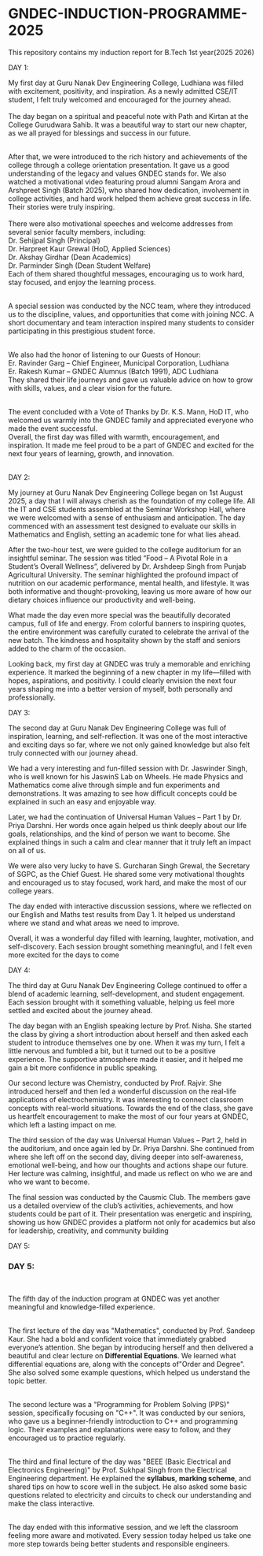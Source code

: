 # GNDEC-INDUCTION-PROGRAMME-2025
This repository contains my induction report for B.Tech 1st year(2025 2026)

DAY 1:
<br>

My first day at Guru Nanak Dev Engineering College, Ludhiana was filled with excitement, positivity, and inspiration. As a newly admitted CSE/IT student, I felt truly welcomed and encouraged for the journey ahead.  
<br>
The day began on a spiritual and peaceful note with Path and Kirtan at the College Gurudwara Sahib. It was a beautiful way to start our new chapter, as we all prayed for blessings and success in our future.  
<br>

After that, we were introduced to the rich history and achievements of the college through a college orientation presentation. It gave us a good understanding of the legacy and values GNDEC stands for. We also watched a motivational video featuring proud alumni Sangam Arora and Arshpreet Singh (Batch 2025), who shared how dedication, involvement in college activities, and hard work helped them achieve great success in life. Their stories were truly inspiring.  
<br>
There were also motivational speeches and welcome addresses from several senior faculty members, including:  
Dr. Sehijpal Singh (Principal)  
Dr. Harpreet Kaur Grewal (HoD, Applied Sciences)  
Dr. Akshay Girdhar (Dean Academics)  
Dr. Parminder Singh (Dean Student Welfare)  
Each of them shared thoughtful messages, encouraging us to work hard, stay focused, and enjoy the learning process.  
<br>

A special session was conducted by the NCC team, where they introduced us to the discipline, values, and opportunities that come with joining NCC. A short documentary and team interaction inspired many students to consider participating in this prestigious student force.  
<br>

We also had the honor of listening to our Guests of Honour:  
Er. Ravinder Garg – Chief Engineer, Municipal Corporation, Ludhiana  
Er. Rakesh Kumar – GNDEC Alumnus (Batch 1991), ADC Ludhiana  
They shared their life journeys and gave us valuable advice on how to grow with skills, values, and a clear vision for the future.  
<br>

The event concluded with a Vote of Thanks by Dr. K.S. Mann, HoD IT, who welcomed us warmly into the GNDEC family and appreciated everyone who made the event successful. 
<br>
Overall, the first day was filled with warmth, encouragement, and inspiration. It made me feel proud to be a part of GNDEC and excited for the next four years of learning, growth, and innovation.  
<br>

DAY 2:

My journey at Guru Nanak Dev Engineering College began on 1st August 2025, a day that I will always cherish as the foundation of my college life. All the IT and CSE students assembled at the Seminar Workshop Hall, where we were welcomed with a sense of enthusiasm and anticipation. The day commenced with an assessment test designed to evaluate our skills in Mathematics and English, setting an academic tone for what lies ahead.
<br>

After the two-hour test, we were guided to the college auditorium for an insightful seminar. The session was titled “Food – A Pivotal Role in a Student’s Overall Wellness”, delivered by Dr. Arshdeep Singh from Punjab Agricultural University. The seminar highlighted the profound impact of nutrition on our academic performance, mental health, and lifestyle. It was both informative and thought-provoking, leaving us more aware of how our dietary choices influence our productivity and well-being.
<br>

What made the day even more special was the beautifully decorated campus, full of life and energy. From colorful banners to inspiring quotes, the entire environment was carefully curated to celebrate the arrival of the new batch. The kindness and hospitality shown by the staff and seniors added to the charm of the occasion.
<br>

Looking back, my first day at GNDEC was truly a memorable and enriching experience. It marked the beginning of a new chapter in my life—filled with hopes, aspirations, and positivity. I could clearly envision the next four years shaping me into a better version of myself, both personally and professionally.
<br>

DAY 3:
<br>

The second day at Guru Nanak Dev Engineering College was full of inspiration, learning, and self-reflection. It was one of the most interactive and exciting days so far, where we not only gained knowledge but also felt truly connected with our journey ahead.
<br>

We had a very interesting and fun-filled session with Dr. Jaswinder Singh, who is well known for his JaswinS Lab on Wheels. He made Physics and Mathematics come alive through simple and fun experiments and demonstrations. It was amazing to see how difficult concepts could be explained in such an easy and enjoyable way.
<br>

Later, we had the continuation of Universal Human Values – Part 1 by Dr. Priya Darshni. Her words once again helped us think deeply about our life goals, relationships, and the kind of person we want to become. She explained things in such a calm and clear manner that it truly left an impact on all of us.
<br>

We were also very lucky to have S. Gurcharan Singh Grewal, the Secretary of SGPC, as the Chief Guest. He shared some very motivational thoughts and encouraged us to stay focused, work hard, and make the most of our college years.
<br>

The day ended with interactive discussion sessions, where we reflected on our English and Maths test results from Day 1. It helped us understand where we stand and what areas we need to improve.
<br>

Overall, it was a wonderful day filled with learning, laughter, motivation, and self-discovery. Each session brought something meaningful, and I felt even more excited for the days to come
<br>

DAY 4:
<br>

The third day at Guru Nanak Dev Engineering College continued to offer a blend of academic learning, self-development, and student engagement. Each session brought with it something valuable, helping us feel more settled and excited about the journey ahead.
<br>

The day began with an English speaking lecture by Prof. Nisha. She started the class by giving a short introduction about herself and then asked each student to introduce themselves one by one. When it was my turn, I felt a little nervous and fumbled a bit, but it turned out to be a positive experience. The supportive atmosphere made it easier, and it helped me gain a bit more confidence in public speaking.
<br>

Our second lecture was Chemistry, conducted by Prof. Rajvir. She introduced herself and then led a wonderful discussion on the real-life applications of electrochemistry. It was interesting to connect classroom concepts with real-world situations. Towards the end of the class, she gave us heartfelt encouragement to make the most of our four years at GNDEC, which left a lasting impact on me.
<br>

The third session of the day was Universal Human Values – Part 2, held in the auditorium, and once again led by Dr. Priya Darshni. She continued from where she left off on the second day, diving deeper into self-awareness, emotional well-being, and how our thoughts and actions shape our future. Her lecture was calming, insightful, and made us reflect on who we are and who we want to become.
<br>

The final session was conducted by the Causmic Club. The members gave us a detailed overview of the club’s activities, achievements, and how students could be part of it. Their presentation was energetic and inspiring, showing us how GNDEC provides a platform not only for academics but also for leadership, creativity, and community building
<br>

DAY 5:
<br>

### DAY 5:
<br>

The fifth day of the induction program at GNDEC was yet another meaningful and knowledge-filled experience.  
<br>

The first lecture of the day was "Mathematics", conducted by Prof. Sandeep Kaur. She had a bold and confident voice that immediately grabbed everyone’s attention. She began by introducing herself and then delivered a beautiful and clear lecture on **Differential Equations**. We learned what differential equations are, along with the concepts of"Order and Degree". She also solved some example questions, which helped us understand the topic better.  
<br>

The second lecture was a "Programming for Problem Solving (PPS)" session, specifically focusing on "C++". It was conducted by our seniors, who gave us a beginner-friendly introduction to C++ and programming logic. Their examples and explanations were easy to follow, and they encouraged us to practice regularly.  
<br>

The third and final lecture of the day was "BEEE (Basic Electrical and Electronics Engineering)" by Prof. Sukhpal Singh from the Electrical Engineering department. He explained the **syllabus**, **marking scheme**, and shared tips on how to score well in the subject. He also asked some basic questions related to electricity and circuits to check our understanding and make the class interactive.  
<br>

The day ended with this informative session, and we left the classroom feeling more aware and motivated. Every session today helped us take one more step towards being better students and responsible engineers.  
<br>


